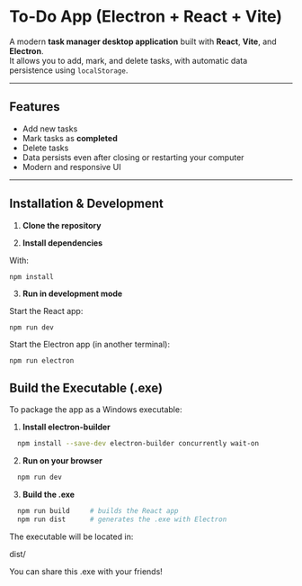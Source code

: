 # To-Do App (Electron + React + Vite)

A modern **task manager desktop application** built with **React**, **Vite**, and **Electron**.  
It allows you to add, mark, and delete tasks, with automatic data persistence using `localStorage`.

---

## Features

- Add new tasks  
- Mark tasks as **completed**  
- Delete tasks  
- Data persists even after closing or restarting your computer  
- Modern and responsive UI  

---

## Installation & Development

1. **Clone the repository**

2. **Install dependencies**
  
  With:
    
    npm install

3. **Run in development mode**

  Start the React app:

    npm run dev

  Start the Electron app (in another terminal):

    npm run electron

## Build the Executable (.exe)

To package the app as a Windows executable:

1. **Install electron-builder**

  ```bash
    npm install --save-dev electron-builder concurrently wait-on
  ```

2. **Run on your browser**

  ```bash
    npm run dev
  ```

3. **Build the .exe**

  ```bash
    npm run build     # builds the React app
    npm run dist      # generates the .exe with Electron
  ```

The executable will be located in:

  dist/

You can share this .exe with your friends!
